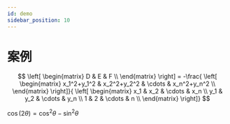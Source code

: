 ```yaml
---
id: demo
sidebar_position: 10
---
```


# 案例


$$
    \left[ \begin{matrix}
        D & E & F \\
    \end{matrix} \right]
    =
    -\frac{
    \left[ \begin{matrix}
        x_1^2+y_1^2 & x_2^2+y_2^2 & \cdots & x_n^2+y_n^2 \\
    \end{matrix} \right]}{
    \left[ \begin{matrix}
        x_1 & x_2 & \cdots & x_n \\
        y_1 & y_2 & \cdots & y_n \\
        1 & 2 & \cdots & n \\
    \end{matrix} \right]}
$$

$\cos (2\theta) = \cos^2 \theta - \sin^2 \theta$